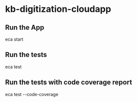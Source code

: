# kb-digitization-cloudapp

## Run the App
eca start

## Run the tests
eca test

## Run the tests with code coverage report
eca test --code-coverage

